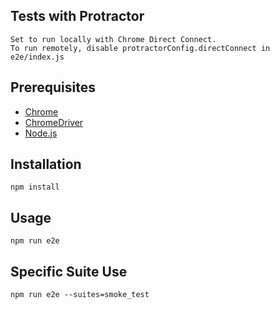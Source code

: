 ## Tests with Protractor
    Set to run locally with Chrome Direct Connect. 	
    To run remotely, disable protractorConfig.directConnect in e2e/index.js

## Prerequisites
- [Chrome](https://www.google.com/chrome/)
- [ChromeDriver](https://sites.google.com/a/chromium.org/chromedriver/)
- [Node.js](https://nodejs.org/en/)

## Installation
    npm install

## Usage
    npm run e2e

## Specific Suite Use
    npm run e2e --suites=smoke_test
